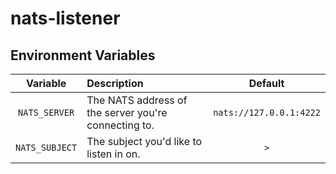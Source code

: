 # nats-listener

## Environment Variables

| Variable | Description | Default |
|:---:|:---|:---:|
| `NATS_SERVER` |The NATS address of the server you're connecting to. | `nats://127.0.0.1:4222` |
| `NATS_SUBJECT` | The subject you'd like to listen in on. | `>` |
